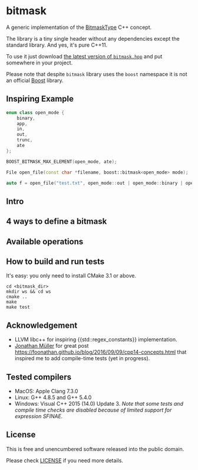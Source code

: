# bitmask
A generic implementation of the [BitmaskType](http://en.cppreference.com/w/cpp/concept/BitmaskType) C++ concept.

The library is a tiny single header without any dependencies except the standard library. And yes, it's pure C++11.

To use it just download [the latest version of `bitmask.hpp`](include/boost/bitmask.hpp) and put somewhere in your project.

Please note that despite `bitmask` library uses the `boost` namespace it is not an official [Boost](www.boost.org) library.

## Inspiring Example

```cpp
enum class open_mode {
    binary,
    app,
    in,
    out,
    trunc,
    ate
};

BOOST_BITMASK_MAX_ELEMENT(open_mode, ate);

File open_file(const char *filename, boost::bitmask<open_mode> mode);

auto f = open_file("test.txt", open_mode::out | open_mode::binary | open_mode::trunk);
```
## Intro

## 4 ways to define a bitmask

## Available operations

## How to build and run tests

It's easy: you only need to install CMake 3.1 or above.

```
cd <bitmask_dir>
mkdir ws && cd ws
cmake ..
make
make test
```

## Acknowledgement

- LLVM libc++ for inspiring {{std::regex_constants}} implementation.
- [Jonathan Müller](https://twitter.com/foonathan) for great post https://foonathan.github.io/blog/2016/09/09/cpp14-concepts.html that inspired me to add compile-time tests (yet in progress).

## Tested compilers

- MacOS: Apple Clang 7.3.0
- Linux: G++ 4.8.5 and G++ 5.4.0
- Windows: Visual C++ 2015 (14.0) Update 3.
  *Note that some tests and compile time checks are disabled because of limited support for expression SFINAE.*

## License
This is free and unencumbered software released into the public domain.

Please check [LICENSE](LICENSE) if you need more details.
